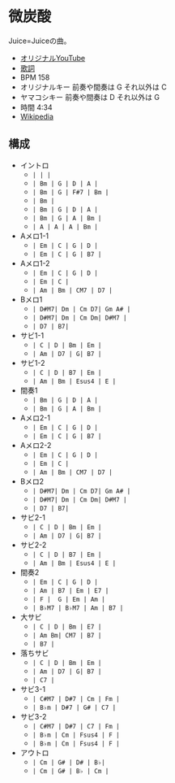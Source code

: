 # 微炭酸

Juice=Juiceの曲。

- [オリジナルYouTube](https://www.youtube.com/watch?v=NtBZEHyB_jo)
- [歌詞](https://j-lyric.net/artist/a057fe1/l04a8f9.html)
- BPM 158
- オリジナルキー 前奏や間奏は G それ以外は C
- ヤマコシキー 前奏や間奏は D それ以外は G
- 時間 4:34
- [Wikipedia](https://ja.wikipedia.org/wiki/%E5%BE%AE%E7%82%AD%E9%85%B8/%E3%83%9D%E3%83%84%E3%83%AA%E3%81%A8/Good_bye_%26_Good_luck!)

## 構成

- イントロ
  - `| | |` 
  - `| Bm | G | D | A |` 
  - `| Bm | G | F#7 | Bm |` 
  - `| Bm |`
  - `| Bm | G | D | A |` 
  - `| Bm | G | A | Bm |` 
  - `| A | A | A | Bm |`
- Aメロ1-1
  - `| Em | C | G | D |` 
  - `| Em | C | G | B7 |` 
- Aメロ1-2
  - `| Em | C | G | D |` 
  - `| Em | C |` 
  - `| Am | Bm | CM7 | D7 |`
- Bメロ1
  - `| D#M7| Dm | Cm D7| Gm A# |`
  - `| D#M7| Dm | Cm Dm| D#M7 |`
  - `| D7 | B7|`
- サビ1-1
  - `| C | D | Bm | Em |` 
  - `| Am | D7 | G| B7 |`
- サビ1-2
  - `| C | D | B7 | Em |` 
  - `| Am | Bm | Esus4 | E |`
- 間奏1
  - `| Bm | G | D | A |` 
  - `| Bm | G | A | Bm |` 
- Aメロ2-1
  - `| Em | C | G | D |` 
  - `| Em | C | G | B7 |` 
- Aメロ2-2
  - `| Em | C | G | D |` 
  - `| Em | C |` 
  - `| Am | Bm | CM7 | D7 |`
- Bメロ2
  - `| D#M7| Dm | Cm D7| Gm A# |`
  - `| D#M7| Dm | Cm Dm| D#M7 |`
  - `| D7 | B7|`
- サビ2-1
  - `| C | D | Bm | Em |` 
  - `| Am | D7 | G| B7 |`
- サビ2-2
  - `| C | D | B7 | Em |` 
  - `| Am | Bm | Esus4 | E |`
- 間奏2
  - `| Em | C | G | D |`
  - `| Am | B7 | Em | E7 |`
  - `| F |  G | Em | Am |`
  - `| B♭M7 | B♭M7 | Am | B7 |`
- 大サビ
  - `| C | D | Bm | E7 |` 
  - `| Am Bm| CM7 | B7 |`
  - `| B7 |`
- 落ちサビ  
  - `| C | D | Bm | Em |` 
  - `| Am | D7 | G| B7 |`
  - `| C7 |`
- サビ3-1
  - `| C#M7 | D#7 | Cm | Fm |` 
  - `| B♭m | D#7 | G# | C7 |`
- サビ3-2
  - `| C#M7 | D#7 | C7 | Fm |` 
  - `| B♭m | Cm | Fsus4 | F |`
  - `| B♭m | Cm | Fsus4 | F |`
- アウトロ
  - `| Cm | G# | D# | B♭|` 
  - `| Cm | G# | B♭ | Cm |` 
